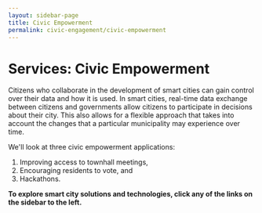 ```yaml
---
layout: sidebar-page
title: Civic Empowerment
permalink: civic-engagement/civic-empowerment
---
```

# Services: Civic Empowerment

Citizens who collaborate in the development of smart cities can gain control over their data and how it is used. In smart cities, real-time data exchange between citizens and governments allow citizens to participate in decisions about their city. This also allows for a flexible approach that takes into account the changes that a particular municipality may experience over time. 

We'll look at three civic empowerment applications:
1. Improving access to townhall meetings, 
1. Encouraging residents to vote, and 
1. Hackathons.

**To explore smart city solutions and technologies, click any of the links on the sidebar to the left.**
